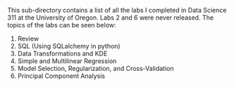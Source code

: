 This sub-directory contains a list of all the labs I completed in Data Science 311 at the University of Oregon. Labs 2 and 6 were never released. 
The topics of the labs can be seen below:
1) Review
3) SQL (Using SQLalchemy in python)
4) Data Transformations and KDE
5) Simple and Multilinear Regression
7) Model Selection, Regularization, and Cross-Validation
8) Principal Component Analysis
